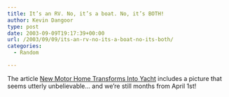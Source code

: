 ```yaml
---
title: It’s an RV. No, it’s a boat. No, it’s BOTH!
author: Kevin Dangoor
type: post
date: 2003-09-09T19:17:39+00:00
url: /2003/09/09/its-an-rv-no-its-a-boat-no-its-both/
categories:
  - Random

---
```

The article [New Motor Home Transforms Into Yacht][1] includes a picture that seems utterly unbelievable&#8230; and we&#8217;re still months from April 1st!

 [1]: http://abcnews.go.com/sections/GMA/Travel/GMA030721RV_Yacht.html "ABCNEWS.com : New Motor Home Transforms Into Yacht"